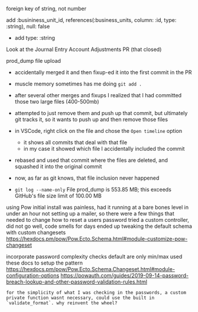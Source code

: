 foreign key of string, not number

add :busininess_unit_id, references(:business_units, column: :id, type: :string),
        null: false

- add type: :string 

Look at the Journal Entry Account Adjustments PR (that closed)


<!--  -->
prod_dump file upload

- accidentally merged it and then fixup-ed it into the first commit in the PR
- muscle memory sometimes has me doing `git add .`
- after several other merges and fixups I realized that I had committed those two large files (400-500mb)
- attempted to just remove them and push up that commit, but ultimately git tracks it, so it wants to push up and then remove those files
- in VSCode, right click on the file and chose the `Open timeline` option
    - it shows all commits that deal with that file
    - in my case it showed which file I accidentally included the commit
- rebased and used that commit where the files are deleted, and squashed it into the original commit
- now, as far as git knows, that file inclusion never happened

- `git log --name-only`
File prod_dump is 553.85 MB; this exceeds GitHub's file size limit of 100.00 MB

<!--  -->

using Pow
initial install was painless, had it running at a bare bones level in under an hour
not setting up a mailer, so there were a few things that needed to change
how to reset a users password
    tried a custom controller, did not go well, code smells for days
    ended up tweaking the default schema with custom changesets
    https://hexdocs.pm/pow/Pow.Ecto.Schema.html#module-customize-pow-changeset

incorporate password complexity checks
    default are only min/max
    used these docs to setup the pattern
    https://hexdocs.pm/pow/Pow.Ecto.Schema.Changeset.html#module-configuration-options
    https://powauth.com/guides/2019-09-14-password-breach-lookup-and-other-password-validation-rules.html


    for the simplicity of what I was checking in the passwords, a custom private function wasnt necessary, could use the built in `validate_format`. why reinvent the wheel?


